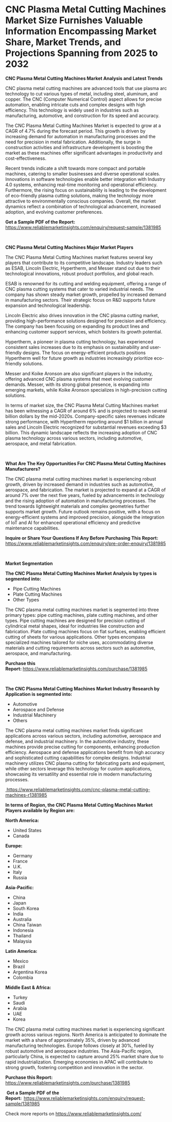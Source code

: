 <p><h1>CNC Plasma Metal Cutting Machines Market Size Furnishes Valuable Information Encompassing Market Share, Market Trends, and Projections Spanning from 2025 to 2032</h1></p><p><strong>CNC Plasma Metal Cutting Machines Market Analysis and Latest Trends</strong></p>
<p><p>CNC plasma metal cutting machines are advanced tools that use plasma arc technology to cut various types of metal, including steel, aluminum, and copper. The CNC (Computer Numerical Control) aspect allows for precise automation, enabling intricate cuts and complex designs with high efficiency. This technology is widely used in industries such as manufacturing, automotive, and construction for its speed and accuracy.</p><p>The CNC Plasma Metal Cutting Machines Market is expected to grow at a CAGR of 4.7% during the forecast period. This growth is driven by increasing demand for automation in manufacturing processes and the need for precision in metal fabrication. Additionally, the surge in construction activities and infrastructure development is boosting the market as these machines offer significant advantages in productivity and cost-effectiveness.</p><p>Recent trends indicate a shift towards more compact and portable machines, catering to smaller businesses and diverse operational scales. Innovations in software technologies enable better integration with Industry 4.0 systems, enhancing real-time monitoring and operational efficiency. Furthermore, the rising focus on sustainability is leading to the development of eco-friendly plasma cutting solutions, making the technology more attractive to environmentally conscious companies. Overall, the market dynamics reflect a combination of technological advancement, increased adoption, and evolving customer preferences.</p></p>
<p><strong>Get a Sample PDF of the Report:&nbsp;</strong> <a href="https://www.reliablemarketinsights.com/enquiry/request-sample/1381985?utm_campaign=3369&utm_medium=2&utm_source=Github&utm_content=ia&utm_term=11042025&utm_id=cnc-plasma-metal-cutting-machines">https://www.reliablemarketinsights.com/enquiry/request-sample/1381985</a></p>
<p>&nbsp;</p>
<p><strong>CNC Plasma Metal Cutting Machines Major Market Players</strong></p>
<p><p>The CNC Plasma Metal Cutting Machines market features several key players that contribute to its competitive landscape. Industry leaders such as ESAB, Lincoln Electric, Hypertherm, and Messer stand out due to their technological innovations, robust product portfolios, and global reach. </p><p>ESAB is renowned for its cutting and welding equipment, offering a range of CNC plasma cutting systems that cater to varied industrial needs. The company has shown steady market growth, propelled by increased demand in manufacturing sectors. Their strategic focus on R&D supports future expansion and technological leadership.</p><p>Lincoln Electric also drives innovation in the CNC plasma cutting market, providing high-performance solutions designed for precision and efficiency. The company has been focusing on expanding its product lines and enhancing customer support services, which bolsters its growth potential.</p><p>Hypertherm, a pioneer in plasma cutting technology, has experienced consistent sales increases due to its emphasis on sustainability and user-friendly designs. The focus on energy-efficient products positions Hypertherm well for future growth as industries increasingly prioritize eco-friendly solutions.</p><p>Messer and Koike Aronson are also significant players in the industry, offering advanced CNC plasma systems that meet evolving customer demands. Messer, with its strong global presence, is expanding into emerging markets, while Koike Aronson specializes in high-precision cutting solutions.</p><p>In terms of market size, the CNC Plasma Metal Cutting Machines market has been witnessing a CAGR of around 6% and is projected to reach several billion dollars by the mid-2020s. Company-specific sales revenues indicate strong performance, with Hypertherm reporting around $1 billion in annual sales and Lincoln Electric recognized for substantial revenues exceeding $3 billion. This dynamic landscape reflects the increasing adoption of CNC plasma technology across various sectors, including automotive, aerospace, and metal fabrication.</p></p>
<p>&nbsp;</p>
<p><strong>What Are The Key Opportunities For CNC Plasma Metal Cutting Machines Manufacturers?</strong></p>
<p><p>The CNC plasma metal cutting machines market is experiencing robust growth, driven by increased demand in industries such as automotive, aerospace, and fabrication. The market is projected to expand at a CAGR of around 7% over the next five years, fueled by advancements in technology and the rising adoption of automation in manufacturing processes. The trend towards lightweight materials and complex geometries further supports market growth. Future outlook remains positive, with a focus on energy-efficient systems and improved precision, alongside the integration of IoT and AI for enhanced operational efficiency and predictive maintenance capabilities.</p></p>
<p><strong>Inquire or Share Your Questions If Any Before Purchasing This Report:</strong> <a href="https://www.reliablemarketinsights.com/enquiry/pre-order-enquiry/1381985?utm_campaign=3369&utm_medium=2&utm_source=Github&utm_content=ia&utm_term=11042025&utm_id=cnc-plasma-metal-cutting-machines">https://www.reliablemarketinsights.com/enquiry/pre-order-enquiry/1381985</a></p>
<p>&nbsp;</p>
<p><strong>Market Segmentation</strong></p>
<p><strong>The CNC Plasma Metal Cutting Machines Market Analysis by types is segmented into:</strong></p>
<p><ul><li>Pipe Cutting Machines</li><li>Plate Cutting Machines</li><li>Other Types</li></ul></p>
<p><p>The CNC plasma metal cutting machines market is segmented into three primary types: pipe cutting machines, plate cutting machines, and other types. Pipe cutting machines are designed for precision cutting of cylindrical metal shapes, ideal for industries like construction and fabrication. Plate cutting machines focus on flat surfaces, enabling efficient cutting of sheets for various applications. Other types encompass specialized machines tailored for niche uses, accommodating diverse materials and cutting requirements across sectors such as automotive, aerospace, and manufacturing.</p></p>
<p><strong>Purchase this Report:&nbsp;</strong><a href="https://www.reliablemarketinsights.com/purchase/1381985?utm_campaign=3369&utm_medium=2&utm_source=Github&utm_content=ia&utm_term=11042025&utm_id=cnc-plasma-metal-cutting-machines">https://www.reliablemarketinsights.com/purchase/1381985</a></p>
<p>&nbsp;</p>
<p><strong>The CNC Plasma Metal Cutting Machines Market Industry Research by Application is segmented into:</strong></p>
<p><ul><li>Automotive</li><li>Aerospace and Defense</li><li>Industrial Machinery</li><li>Others</li></ul></p>
<p><p>The CNC plasma metal cutting machines market finds significant applications across various sectors, including automotive, aerospace and defense, and industrial machinery. In the automotive industry, these machines provide precise cutting for components, enhancing production efficiency. Aerospace and defense applications benefit from high accuracy and sophisticated cutting capabilities for complex designs. Industrial machinery utilizes CNC plasma cutting for fabricating parts and equipment, while other sectors leverage this technology for custom applications, showcasing its versatility and essential role in modern manufacturing processes.</p></p>
<p><a href="https://www.reliablemarketinsights.com/cnc-plasma-metal-cutting-machines-r1381985?utm_campaign=3369&utm_medium=2&utm_source=Github&utm_content=ia&utm_term=11042025&utm_id=cnc-plasma-metal-cutting-machines">&nbsp;https://www.reliablemarketinsights.com/cnc-plasma-metal-cutting-machines-r1381985</a></p>
<p><strong>In terms of Region, the CNC Plasma Metal Cutting Machines Market Players available by Region are:</strong></p>
<p>
    <p> <strong> North America: </strong>
        <ul>
            <li>United States</li>
            <li>Canada</li>
        </ul>
        </p> 
    <p> <strong> Europe: </strong>
        <ul>
            <li>Germany</li>
            <li>France</li>
            <li>U.K.</li>
            <li>Italy</li>
            <li>Russia</li>
        </ul>
        </p> 
    <p> <strong> Asia-Pacific: </strong>
        <ul>
            <li>China</li>
            <li>Japan</li>
            <li>South Korea</li>
            <li>India</li>
            <li>Australia</li>
            <li>China Taiwan</li>
            <li>Indonesia</li>
            <li>Thailand</li>
            <li>Malaysia</li>
        </ul>
        </p> 
    <p> <strong> Latin America: </strong>
        <ul>
            <li>Mexico</li>
            <li>Brazil</li>
            <li>Argentina Korea</li>
            <li>Colombia</li>
        </ul>
        </p> 
    <p> <strong> Middle East & Africa: </strong>
        <ul>
            <li>Turkey</li>
            <li>Saudi</li>
            <li>Arabia</li>
            <li>UAE</li>
            <li>Korea</li>
        </ul>
    </p>
    </p>
<p><p>The CNC plasma metal cutting machines market is experiencing significant growth across various regions. North America is anticipated to dominate the market with a share of approximately 35%, driven by advanced manufacturing technologies. Europe follows closely at 30%, fueled by robust automotive and aerospace industries. The Asia-Pacific region, particularly China, is expected to capture around 25% market share due to rapid industrialization. Emerging economies in APAC will contribute to strong growth, fostering competition and innovation in the sector.</p></p>
<p><strong>Purchase this Report: </strong><a href="https://www.reliablemarketinsights.com/purchase/1381985?utm_campaign=3369&utm_medium=2&utm_source=Github&utm_content=ia&utm_term=11042025&utm_id=cnc-plasma-metal-cutting-machines">https://www.reliablemarketinsights.com/purchase/1381985</a></p>
<p>&nbsp;<strong>Get a Sample PDF of the Report:&nbsp;&nbsp;</strong><a href="https://www.reliablemarketinsights.com/enquiry/request-sample/1381985?utm_campaign=3369&utm_medium=2&utm_source=Github&utm_content=ia&utm_term=11042025&utm_id=cnc-plasma-metal-cutting-machines">https://www.reliablemarketinsights.com/enquiry/request-sample/1381985</a></p>
<p><strong></strong></p>
<p>Check more reports on <a href="https://www.reliablemarketinsights.com/?utm_campaign=3369&utm_medium=2&utm_source=Github&utm_content=ia&utm_term=11042025&utm_id=cnc-plasma-metal-cutting-machines">https://www.reliablemarketinsights.com/</a></p>